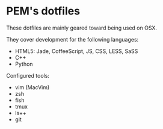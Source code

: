 PEM's dotfiles
==============
These dotfiles are mainly geared toward being used on OSX.

They cover development for the following languages:

* HTML5: Jade, CoffeeScript, JS, CSS, LESS, SaSS
* C++
* Python

Configured tools:

* vim (MacVim)
* zsh
* fish
* tmux
* ls++
* git
